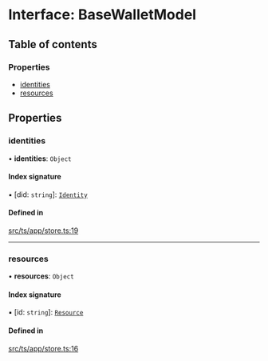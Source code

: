 # Interface: BaseWalletModel

## Table of contents

### Properties

- [identities](BaseWalletModel.md#identities)
- [resources](BaseWalletModel.md#resources)

## Properties

### identities

• **identities**: `Object`

#### Index signature

▪ [did: `string`]: [`Identity`](../API.md#identity)

#### Defined in

[src/ts/app/store.ts:19](https://gitlab.com/i3-market/code/wp3/t3.2/i3m-wallet-monorepo/-/blob/3790df1/packages/base-wallet/src/ts/app/store.ts#L19)

___

### resources

• **resources**: `Object`

#### Index signature

▪ [id: `string`]: [`Resource`](../API.md#resource)

#### Defined in

[src/ts/app/store.ts:16](https://gitlab.com/i3-market/code/wp3/t3.2/i3m-wallet-monorepo/-/blob/3790df1/packages/base-wallet/src/ts/app/store.ts#L16)
